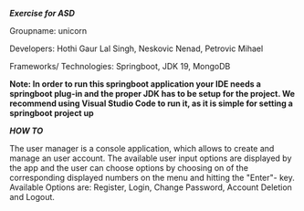***Exercise for ASD***

Groupname: unicorn

Developers: Hothi Gaur Lal Singh, Neskovic Nenad, Petrovic Mihael

Frameworks/ Technologies: Springboot, JDK 19, MongoDB


**Note: In order to run this springboot application your IDE needs a springboot plug-in and the proper JDK has to be setup for the project.
We recommend using Visual Studio Code to run it, as it is simple for setting a springboot project up**

***HOW TO***

The user manager is a console application, which allows to create and manage an user account.
The available user input options are displayed by the app and the user can choose options by choosing on of the
corresponding displayed numbers on the menu and hitting the "Enter"- key.
Available Options are: Register, Login, Change Password, Account Deletion and Logout.

